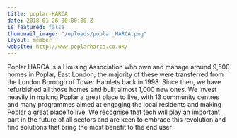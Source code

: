 ```yaml
---
title: poplar-HARCA
date: 2018-01-26 00:00:00 Z
is_featured: false
thumbnail_image: "/uploads/poplar_HARCA.png"
layout: member
website: http://www.poplarharca.co.uk/
---
```


Poplar HARCA is a Housing Association who own and manage around 9,500 homes in Poplar, East London; the majority of these were transferred from the London Borough of Tower Hamlets back in 1998. Since then, we have refurbished all those homes and built almost 1,000 new ones. We invest heavily in making Poplar a great place to live, with 13 community centres and many programmes aimed at engaging the local residents and making Poplar a great place to live. We recognise that tech will play an important part in the future of all sectors and are keen to embrace this revolution and find solutions that bring the most benefit to the end user